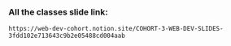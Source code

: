 ### All the classes slide link:

```link
https://web-dev-cohort.notion.site/COHORT-3-WEB-DEV-SLIDES-3fdd102e713643c9b2e05488cd004aab
```